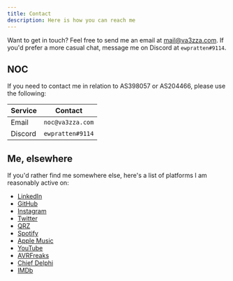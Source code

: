 ```yaml
---
title: Contact
description: Here is how you can reach me
---
```



Want to get in touch? Feel free to send me an email at [mail@va3zza.com](mailto:mail@va3zza.com). If you'd prefer a more casual chat, message me on Discord at `ewpratten#9114`.

## NOC

If you need to contact me in relation to AS398057 or AS204466, please use the following:

| Service | Contact          |
|---------|------------------|
| Email   | `noc@va3zza.com` |
| Discord | `ewpratten#9114` |

## Me, elsewhere

If you'd rather find me somewhere else, here's a list of platforms I am reasonably active on:

- [LinkedIn](https://www.linkedin.com/in/ewpratten/)
- [GitHub](https://github.com/ewpratten)
- [Instagram](https://www.instagram.com/evanpratten/)
- [Twitter](https://twitter.com/ewpratten/)
- [QRZ](https://qrz.com/db/va3zza)
- [Spotify](https://open.spotify.com/artist/1aLNEmgqBJkhfkEZvf8Vh5)
- [Apple Music](https://music.apple.com/us/artist/evan-pratten/1611566708)
- [YouTube](https://www.youtube.com/channel/UCrHT3Lt0Mg90bspbMHJfTcA")
- [AVRFreaks](https://www.avrfreaks.net/users/ewpratten)
- [Chief Delphi](https://www.chiefdelphi.com/u/ewpratten)
- [IMDb](https://www.imdb.com/name/nm13747554/)